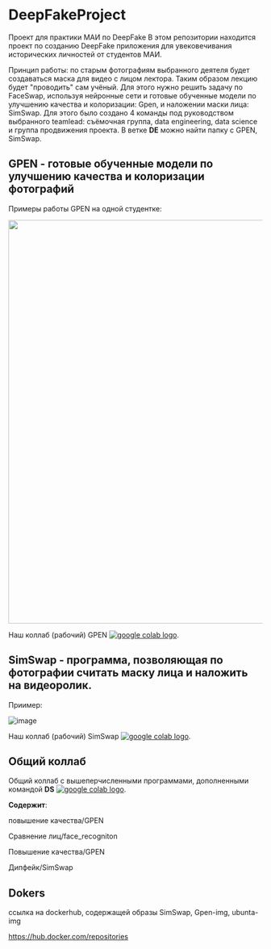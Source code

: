 # DeepFakeProject
Проект для практики МАИ по DeepFake
В этом репозитории находится проект по созданию DeepFake приложения для увековечивания исторических личностей от студентов МАИ.

Принцип работы: по старым фотографиям выбранного деятеля будет создаваться маска для видео с лицом лектора. Таким образом лекцию будет "проводить" сам учёный. Для этого нужно решить задачу по FaceSwap, используя нейронные сети и готовые обученные модели по улучшению качества и колоризации: Gpen, и наложении маски лица: SimSwap.
Для этого было создано 4 команды под руководством выбранного teamlead: съёмочная группа, data engineering, data science и группа продвижения проекта.
В ветке **DE** можно найти папку с GPEN, SimSwap.
## GPEN - готовые обученные модели по улучшению качества и колоризации фотографий 
Примеры работы GPEN на одной студентке:

<img src="https://user-images.githubusercontent.com/92042521/178322303-f7237688-a359-406e-84da-a48318450eeb.jpg" width="800" height="800">

Наш коллаб (рабочий) GPEN <a href="https://colab.research.google.com/drive/1fPUsJCpQipp2Z5B5GbEXqpBGsMp-nvjm?usp=sharing"><img src="https://colab.research.google.com/assets/colab-badge.svg" alt="google colab logo"></a>.

## SimSwap - программа, позволяющая по фотографии считать маску лица и наложить на видеоролик. 
Приимер:

![image](https://user-images.githubusercontent.com/92042521/178327206-e002ee55-236e-45ef-bc88-c06fd1c6931d.png)



Наш коллаб (рабочий) SimSwap <a href="https://colab.research.google.com/drive/1fPUsJCpQipp2Z5B5GbEXqpBGsMp-nvjm?usp=sharing"><img src="https://colab.research.google.com/assets/colab-badge.svg" alt="google colab logo"></a>.


## Общий коллаб
Общий коллаб с вышеперчисленными программами, дополненными командой **DS**
<a href="https://colab.research.google.com/drive/1uw7_z9-jqFSFLXDW3cgM7lww_SLrF4l4#scrollTo=u-JxHWn_xmLw&uniqifier=1"><img src="https://colab.research.google.com/assets/colab-badge.svg" alt="google colab logo"></a>.

**Содержит**:

повышение качества/GPEN 

Сравнение лиц/face_recogniton

Повышение качества/GPEN

Дипфейк/SimSwap

## Dokers
ссылка на dockerhub, содержащей образы SimSwap, Gpen-img, ubunta-img 

https://hub.docker.com/repositories




